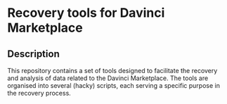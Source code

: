 # Recovery tools for Davinci Marketplace

## Description

This repository contains a set of tools designed to facilitate the recovery and analysis of data related to the Davinci Marketplace. The tools are organised into several (hacky) scripts, each serving a specific purpose in the recovery process.

